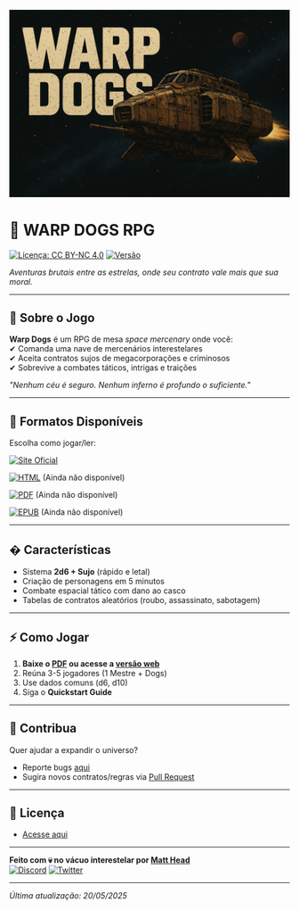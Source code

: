 ![Warp Dogs](https://github.com/mattheadr/warpdogs-rp/blob/main/imgs/letreiro.png?raw=true)
# 🌌 WARP DOGS RPG 

[![Licença: CC BY-NC 4.0](https://img.shields.io/badge/Licença-CC_BY--NC_4.0-lightgrey.svg)](https://creativecommons.org/licenses/by-nc/4.0/) 
[![Versão](https://img.shields.io/badge/Versão-1.0.0-red.svg)](https://github.com/seuuser/warp-dogs-rpg/releases)  

*Aventuras brutais entre as estrelas, onde seu contrato vale mais que sua moral.*  

---

## 🚀 Sobre o Jogo  
**Warp Dogs** é um RPG de mesa *space mercenary* onde você:  
✔ Comanda uma nave de mercenários interestelares  
✔ Aceita contratos sujos de megacorporações e criminosos  
✔ Sobrevive a combates táticos, intrigas e traições  

*"Nenhum céu é seguro. Nenhum inferno é profundo o suficiente."*  

---

## 📂 Formatos Disponíveis  
Escolha como jogar/ler:  

[![Site Oficial](https://img.shields.io/badge/👾-Website%20Interativo-ff69b4)](https://mattheadr.github.io/warpdogs-rp/) 

[![HTML](https://img.shields.io/badge/🌐-Web%20(Offline)-blue)](https://mattheadr.github.io/warpdogs-rp/HTMLdocs)  (Ainda não disponível)

[![PDF](https://img.shields.io/badge/📘-PDF%20(Offline)-brightgreen)](https://github.com/seuuser/warp-dogs-rpg/releases/download/v1.0/WarpDogs.pdf)  (Ainda não disponível)

[![EPUB](https://img.shields.io/badge/📖-EPUB%20(eBooks)-orange)](https://github.com/seuuser/warp-dogs-rpg/releases/download/v1.0/WarpDogs.epub)  (Ainda não disponível)


---

## � Características  
- Sistema **2d6 + Sujo** (rápido e letal)  
- Criação de personagens em 5 minutos  
- Combate espacial tático com dano ao casco  
- Tabelas de contratos aleatórios (roubo, assassinato, sabotagem)  

---

## ⚡ Como Jogar  
1. **Baixe o [PDF](link) ou acesse a [versão web](https://mattheadr.github.io/warpdogs-rp/)**  
2. Reúna 3-5 jogadores (1 Mestre + Dogs)  
3. Use dados comuns (d6, d10)  
4. Siga o **Quickstart Guide**   

---

## 🤝 Contribua  
Quer ajudar a expandir o universo?  
- Reporte bugs [aqui](https://github.com/mattheadr/warpdogs-rp/issues)  
- Sugira novos contratos/regras via [Pull Request](https://github.com/mattheadr/warpdogs-rp/pulls)  

---

## 📜 Licença  
- [Acesse aqui](https://github.com/mattheadr/warpdogs-rp/blob/main/LICENSE.md)


---

**Feito com 💀 no vácuo interestelar por [Matt Head](https://github.com/mattheadr)**  
[![Discord](https://img.shields.io/badge/Discord-Junte--se%20à%20Tripulação-7289DA)](https://discord.gg/seulink) [![Twitter](https://img.shields.io/badge/Twitter-Siga%20os%20Dogs-1DA1F2)](https://twitter.com/warpdogsrp)

---

*Última atualização: 20/05/2025*
